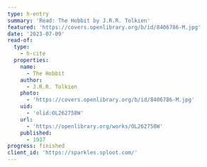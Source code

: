 ```yaml
---
type: h-entry
summary: 'Read: The Hobbit by J.R.R. Tolkien'
featured: 'https://covers.openlibrary.org/b/id/8406786-M.jpg'
date: '2023-07-09'
read-of:
  type:
    - h-cite
  properties:
    name:
      - The Hobbit
    author:
      - J.R.R. Tolkien
    photo:
      - 'https://covers.openlibrary.org/b/id/8406786-M.jpg'
    uid:
      - 'olid:OL262758W'
    url:
      - 'https://openlibrary.org/works/OL262758W'
    published:
      - 1937
progress: finished
client_id: 'https://sparkles.sploot.com/'
---
```

